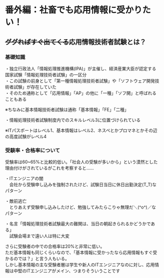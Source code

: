 # 番外編：社畜でも応用情報に受かりたい！
## ~~ググればすぐ出てくる~~応用情報技術者試験とは？

### 基礎知識
・独立行政法人「情報処理推進機構(IPA)」が主催し、経済産業大臣が認定する国家試験「情報処理技術者試験」の一区分  
・この試験の前身として「第一種情報処理技術者試験」や「ソフトウェア開発技術者試験」が存在していた  
・そのため通称として「応用情報」「AP」の他に「一種」「ソフ開」と呼ばれることもある


※ちなみに基本情報技術者試験は通称「基本情報」「FE」「二種」  

・情報処理技術者試験制度内でのスキルレベル3に位置づけられている

※ITパスポートはレベル1、基本情報はレベル2、ネスペとかプロマネとかその辺の高度試験がレベル4

### 受験率・合格率について
受験率は60~65%と比較的低い。「社会人の受験が多いから」という漠然とした理由付けがされているがこれを考察すると……

・ITエンジニアの闇  
　会社から受験申し込みを強制されたけど、試験日当日に休日出勤決定(T_T)なパターン

・敵前逃亡  
　とりあえず受験申し込みしたけど、勉強してみたらこりゃ無理だ＼(^o^)／なパターン

・名言「情報処理技術者試験最大の難関は、当日の朝起きられるかどうかである」  
　試験会場まで遠い人は特に大変

さらに受験者の中での合格率は20%と非常に低い。  
ただ基本情報も同じくらいなので、「基本情報に受かったなら応用情報もすぐ受かるのでは？」と言う人もいる。  
しかし基本情報の主な受験者層は学生や新人のITエンジニアなのに対し、応用情報は中堅のITエンジニアがメイン、つまりそういうことです

